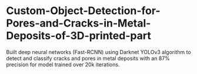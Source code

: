 # Custom-Object-Detection-for-Pores-and-Cracks-in-Metal-Deposits-of-3D-printed-part

Built deep neural networks (Fast-RCNN) using Darknet YOLOv3 algorithm to detect and classify cracks and pores in metal deposits with an 87% precision for model trained over 20k iterations.
